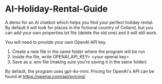 # AI-Holiday-Rental-Guide
A demo for an AI chatbot which helps you find your perfect holiday rental. By default it will look for places in the fictional country of Colland, but you can add your own properties.txt file (delete the old one) and it will still work.

You will need to provide your own OpenAI API key. 
  1) Create a new file in the same folder where the program will be run
  2) Inside the file, write OPENAI_API_KEY= \<your openai key\>
  3) Save as a .env file (making sure you're saving it in the same folder)

By default, the program uses gpt-4o-mini. Pricing for OpenAI's API can be found at https://openai.com/api/pricing/
